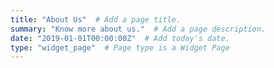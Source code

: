 ```yaml
---
title: "About Us"  # Add a page title.
summary: "Know more about us."  # Add a page description.
date: "2019-01-01T00:00:00Z"  # Add today's date.
type: "widget_page"  # Page type is a Widget Page
---
```

